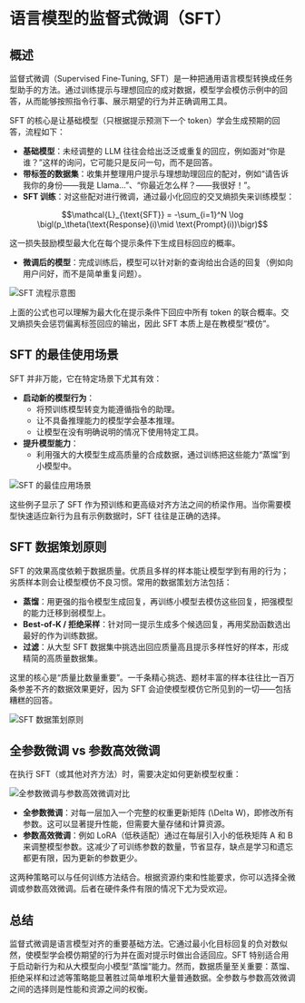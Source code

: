 # 语言模型的监督式微调（SFT）

## 概述

监督式微调（Supervised Fine‑Tuning, SFT）是一种把通用语言模型转换成任务型助手的方法。通过训练提示与理想回应的成对数据，模型学会模仿示例中的回答，从而能够按照指令行事、展示期望的行为并正确调用工具。


SFT 的核心是让基础模型（只根据提示预测下一个 token）学会生成预期的回答，流程如下：

- **基础模型**：未经调整的 LLM 往往会给出泛泛或重复的回应，例如面对“你是谁？”这样的询问，它可能只是反问一句，而不是回答。
- **带标签的数据集**：收集并整理用户提示与理想助理回应的配对，例如“请告诉我你的身份——我是 Llama…”、“你最近怎么样？——我很好！”。
- **SFT 训练**：对这些配对进行微调，通过最小化回应的交叉熵损失来训练模型：

$$\mathcal{L}_{\text{SFT}} = -\sum_{i=1}^N \log \bigl(p_\theta(\text{Response}(i)\mid \text{Prompt}(i))\bigr)$$


这一损失鼓励模型最大化在每个提示条件下生成目标回应的概率。


- **微调后的模型**：完成训练后，模型可以针对新的查询给出合适的回复（例如向用户问好，而不是简单重复问题）。

![SFT 流程示意图](https://youke1.picui.cn/s1/2025/07/23/68808b99383ee.png)

上面的公式也可以理解为最大化在提示条件下回应中所有 token 的联合概率。交叉熵损失会惩罚偏离标签回应的输出，因此 SFT 本质上是在教模型“模仿”。

## SFT 的最佳使用场景

SFT 并非万能，它在特定场景下尤其有效：

- **启动新的模型行为**：
  - 将预训练模型转变为能遵循指令的助理。
  - 让不具备推理能力的模型学会基本推理。
  - 让模型在没有明确说明的情况下使用特定工具。
- **提升模型能力**：
  - 利用强大的大模型生成高质量的合成数据，通过训练把这些能力“蒸馏”到小模型中。

![SFT 的最佳应用场景](https://youke1.picui.cn/s1/2025/07/23/68808b99716db.png)

这些例子显示了 SFT 作为预训练和更高级对齐方法之间的桥梁作用。当你需要模型快速适应新行为且有示例数据时，SFT 往往是正确的选择。

## SFT 数据策划原则

SFT 的效果高度依赖于数据质量。优质且多样的样本能让模型学到有用的行为；劣质样本则会让模型模仿不良习惯。常用的数据策划方法包括：

- **蒸馏**：用更强的指令模型生成回复，再训练小模型去模仿这些回复，把强模型的能力迁移到弱模型上。
- **Best‑of‑K / 拒绝采样**：针对同一提示生成多个候选回复，再用奖励函数选出最好的作为训练数据。
- **过滤**：从大型 SFT 数据集中挑选出回应质量高且提示多样性好的样本，形成精简的高质量数据集。

这里的核心是“质量比数量重要”。一千条精心挑选、题材丰富的样本往往比一百万条参差不齐的数据效果更好，因为 SFT 会迫使模型模仿它所见到的一切——包括糟糕的回答。

![SFT 数据策划原则](https://youke1.picui.cn/s1/2025/07/23/68808b999497a.png)

## 全参数微调 vs 参数高效微调

在执行 SFT（或其他对齐方法）时，需要决定如何更新模型权重：

![全参数微调与参数高效微调对比](https://youke1.picui.cn/s1/2025/07/23/68808fbe08720.png)

- **全参数微调**：对每一层加入一个完整的权重更新矩阵 \(\Delta W\)，即修改所有参数。这可以显著提升性能，但需要大量存储和计算资源。
- **参数高效微调**：例如 LoRA（低秩适配）通过在每层引入小的低秩矩阵 A 和 B 来调整模型参数。这减少了可训练参数的数量，节省显存，缺点是学习和遗忘都更有限，因为更新的参数更少。

这两种策略可以与任何训练方法结合。根据资源约束和性能要求，你可以选择全微调或参数高效微调。后者在硬件条件有限的情况下尤为受欢迎。

## 总结

监督式微调是语言模型对齐的重要基础方法。它通过最小化目标回复的负对数似然，使模型学会模仿期望的行为并在面对提示时做出合适回应。SFT 特别适合用于启动新行为和从大模型向小模型“蒸馏”能力。然而，数据质量至关重要：蒸馏、拒绝采样和过滤等策略能显著胜过简单堆积大量普通数据。全参数与参数高效微调之间的选择则是性能和资源之间的权衡。

